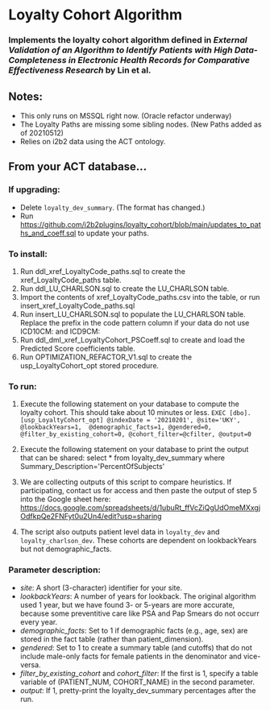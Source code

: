 # Loyalty Cohort Algorithm
### Implements the loyalty cohort algorithm defined in *External Validation of an Algorithm to Identify Patients with High Data-Completeness in Electronic Health Records for Comparative Effectiveness Research* by Lin et al.

## Notes:
* This only runs on MSSQL right now. (Oracle refactor underway)
* The Loyalty Paths are missing some sibling nodes. (New Paths added as of 20210512)
* Relies on i2b2 data using the ACT ontology.

## From your ACT database...

### If upgrading:
* Delete `loyalty_dev_summary`. (The format has changed.)
* Run https://github.com/i2b2plugins/loyalty_cohort/blob/main/updates_to_paths_and_coeff.sql to update your paths.

### To install:
1) Run ddl_xref_LoyaltyCode_paths.sql to create the xref_LoyaltyCode_paths table.
2) Run ddl_LU_CHARLSON.sql to create the LU_CHARLSON table.
4) Import the contents of xref_LoyaltyCode_paths.csv into the table, or run insert_xref_LoyaltyCode_paths.sql
5) Run insert_LU_CHARLSON.sql to populate the LU_CHARLSON table. Replace the prefix in the code pattern column if your data do not use ICD10CM: and ICD9CM:
6) Run ddl_dml_xref_LoyaltyCohort_PSCoeff.sql to create and load the Predicted Score coefficients table.
7) Run OPTIMIZATION_REFACTOR_V1.sql to create the usp_LoyaltyCohort_opt stored procedure.

### To run:
1) Execute the following statement on your database to compute the loyalty cohort. This should take about 10 minutes or less.
		 `EXEC [dbo].[usp_LoyaltyCohort_opt] @indexDate = '20210201', @site='UKY', @lookbackYears=1,  @demographic_facts=1, @gendered=0, @filter_by_existing_cohort=0, @cohort_filter=@cfilter, @output=0 `
2) Execute the following statement on your database to print the output that can be shared:
	select * from loyalty_dev_summary where Summary_Description='PercentOfSubjects'

3) We are collecting outputs of this script to compare heuristics. If participating, contact us for access and then paste the output of step 5 into the Google sheet here:
https://docs.google.com/spreadsheets/d/1ubuRt_ffVcZiQgUdOmeMXxgjOdfkpQe2FNFyt0u2Un4/edit?usp=sharing

4) The script also outputs patient level data in `loyalty_dev` and `loyalty_charlson_dev`. These cohorts are dependent on lookbackYears but not demographic_facts.

### Parameter description:
* *site*: A short (3-character) identifier for your site.
* *lookbackYears*: A number of years for lookback. The original algorithm used 1 year, but we have found 3- or 5-years are more accurate, because some preventitive care like PSA and Pap Smears do not occurr every year.
* *demographic_facts*: Set to 1 if demographic facts (e.g., age, sex) are stored in the fact table (rather than patient_dimension).
* *gendered*: Set to 1 to create a summary table (and cutoffs) that do not include male-only facts for female patients in the denominator and vice-versa.
* *filter_by_existing_cohort* and *cohort_filter*: If the first is 1, specify a table variable of (PATIENT_NUM, COHORT_NAME) in the second parameter.
* *output*: If 1, pretty-print the loyalty_dev_summary percentages after the run.
